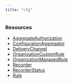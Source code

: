 ```yaml
---
title: "cfg"
---
```


<!-- WARNING: this file was generated by the Pulumi Terraform Bridge (tfgen) Tool. -->
<!-- Do not edit by hand unless you're certain you know what you are doing! -->

<style>
  table td p { margin-top: 0; margin-bottom: 0; }
</style>

<h3>Resources</h3>
<ul class="api">
    <li><a href="aggregateauthorization"><span class="symbol resource"></span>AggregateAuthorization</a></li>
    <li><a href="configurationaggregator"><span class="symbol resource"></span>ConfigurationAggregator</a></li>
    <li><a href="deliverychannel"><span class="symbol resource"></span>DeliveryChannel</a></li>
    <li><a href="organizationcustomrule"><span class="symbol resource"></span>OrganizationCustomRule</a></li>
    <li><a href="organizationmanagedrule"><span class="symbol resource"></span>OrganizationManagedRule</a></li>
    <li><a href="recorder"><span class="symbol resource"></span>Recorder</a></li>
    <li><a href="recorderstatus"><span class="symbol resource"></span>RecorderStatus</a></li>
    <li><a href="rule"><span class="symbol resource"></span>Rule</a></li>
</ul>

